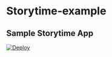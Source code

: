 Storytime-example
=================

## Sample Storytime App

[![Deploy](https://www.herokucdn.com/deploy/button.png)](https://heroku.com/deploy?template=https://github.com/flyoverworks/storytime-example/blob/master)
